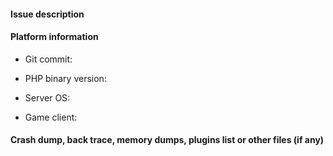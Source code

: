 <!-- READ FIRST BEFORE YOU SELECT-ALL AND DELETE, OR YOUR ISSUE MAY BECOME INVALID

- This template helps you provide sufficient and necessary information related to your issue, so we can pinpoint and resolve your issue as fast as possible.
  You may choose not to follow this template, but if you fail to provide sufficient information, we may ask you to do so. If you still cannot do that, this issue may be CLOSED!

- Before you submit this issue, please have a look at all other existing issues, especially THOSE THAT HAVE BEEN CLOSED, and make sure this issue does not duplicate any other issue. Otherwise, this issue may be CLOSED!

- If your issue is about a specific plugin, DO NOT SUBMIT YOUR ISSUE HERE. Please move to https://github.com/GenisysProPlugins and submit your issue or request there.

- We DO NOT provide support for issues relating to 3rd-party mods or modded clients in any way, shape or form. GenisysPro is designed for VANILLA MC:PE/Win10 ONLY. Issues submitted relating to modded clients may be CLOSED!

- A properly-reported issue is very helpful to us. Thank you for your contribution, it makes GenisysPro better!

-->

#### Issue description
<!-- Write a short description about the issue, and if applicable, include detailed steps to reproduce this issue -->


#### Platform information
<!-- Please provide the Git commit SHA-1 of your GenisysPro copy. It should be a 7-character string with hexadecimal symbols, e.g. 7e3c49b
You can get this information from the start-up prompt or by using `/version` command. -->
* Git commit:

<!-- Please provide version of PHP binary you are using, e.g. 7.0.21 -->
* PHP binary version:

<!-- Please provide information of the OS on your server, e.g. Windows 10 1703 (64-bit), Windows Server 2016, Ubuntu Server 16.04.2 LTS (64-bit) -->
* Server OS:

<!-- Please indicate the game client you use, e.g. MC:PE v1.1.3 on Android 7.1.2, MC:PE v1.1.3 on iOS 10.3.2, MC:Win10 v1.1.3 on Windows 10 1703 (64-bit) -->
* Game client:

#### Crash dump, back trace, memory dumps, plugins list or other files (if any)
<!-- If you have any of them, please paste them in the block below -->
```

```
